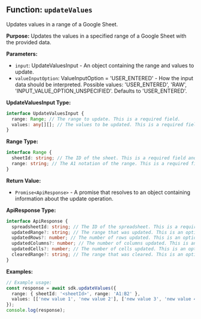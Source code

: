 ## Function: `updateValues`

Updates values in a range of a Google Sheet.

**Purpose:**
Updates the values in a specified range of a Google Sheet with the provided data.

**Parameters:**
- `input`: UpdateValuesInput - An object containing the range and values to update.
- `valueInputOption`: ValueInputOption = 'USER_ENTERED' - How the input data should be interpreted. Possible values: 'USER_ENTERED', 'RAW', 'INPUT_VALUE_OPTION_UNSPECIFIED'. Defaults to 'USER_ENTERED'.

**UpdateValuesInput Type:**
```typescript
interface UpdateValuesInput {
  range: Range; // The range to update. This is a required field.
  values: any[][]; // The values to be updated. This is a required field and should be a two-dimensional array.
}
```

**Range Type:**
```typescript
interface Range {
  sheetId: string; // The ID of the sheet. This is a required field and should be a valid string.
  range: string; // The A1 notation of the range. This is a required field and should be a valid string.
}
```

**Return Value:**
- `Promise<ApiResponse>` - A promise that resolves to an object containing information about the update operation.

**ApiResponse Type:**
```typescript
interface ApiResponse {
  spreadsheetId: string; // The ID of the spreadsheet. This is a required field and should be a valid string.
  updatedRange?: string; // The range that was updated. This is an optional field and should be a valid string if present.
  updatedRows?: number; // The number of rows updated. This is an optional field and should be a valid number if present.
  updatedColumns?: number; // The number of columns updated. This is an optional field and should be a valid number if present.
  updatedCells?: number; // The number of cells updated. This is an optional field and should be a valid number if present.
  clearedRange?: string; // The range that was cleared. This is an optional field and should be a valid string if present.
}
```

**Examples:**

```typescript
// Example usage:
const response = await sdk.updateValues({
  range: { sheetId: '<sheetId>', range: 'A1:B2' },
  values: [['new value 1', 'new value 2'], ['new value 3', 'new value 4']],
});
console.log(response);
```